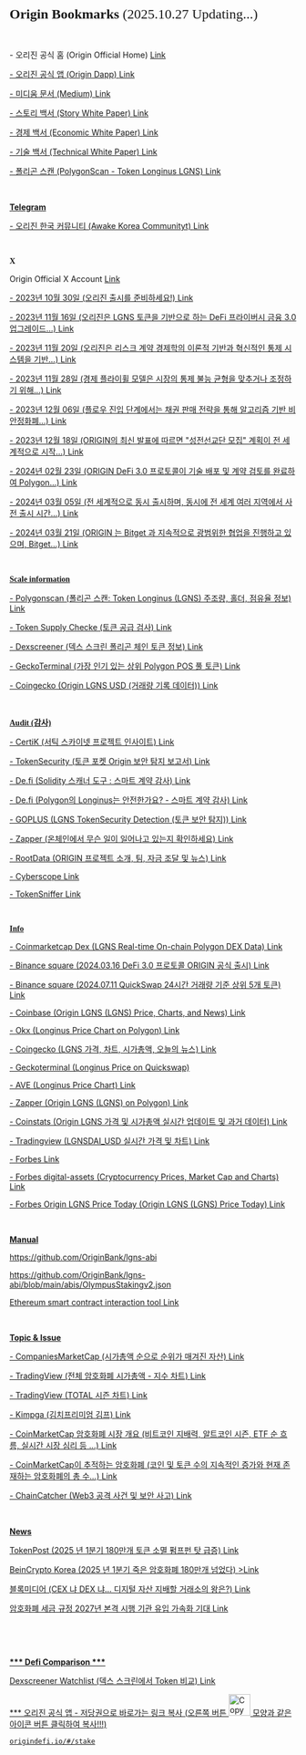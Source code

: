 </head>
<h1 style="margin: 0.0px 0.0px 16.1px 0.0px; font: 24.0px Times; -webkit-text-stroke: #000000"><span class="s1"><strong>Origin Bookmarks </strong>(2025.10.27 Updating...)<strong></strong></span></h1>
<p class="p2">&nbsp;</p>
<p class="p2">- 오리진 공식 홈 (Origin Official Home) <a href="https://originworld.org/">Link</span></p>
<p class="p2">- 오리진 공식 앱 (Origin Dapp) <a href="https://originworld.org/">Link</span></p>
<p class="p2">- 미디움 문서 (Medium) <a href="https://originworld.medium.com/">Link</span></p>
<p class="p2">- 스토리 백서 (Story White Paper) <a href="https://origin-3.gitbook.io/origin-fearless-contract">Link</span></p>
<p class="p2">- 경제 백서 (Economic White Paper) <a href="https://origin-3.gitbook.io/origin-eternal-protocol">Link</span></p>
<p class="p2">- 기술 백서 (Technical White Paper) <a href="https://origin-5.gitbook.io/anubis-free-reels">Link</span></p>
<p class="p2">- 폴리곤 스캔 (PolygonScan - Token Longinus LGNS) <a href="https://polygonscan.com/token/0xeB51D9A39AD5EEF215dC0Bf39a8821ff804A0F01#balances">Link</span></p>
<p class="p2"></span><br></p>
<p class="p2"><b>Telegram</b><b></b></span></p>
<p class="p2">- 오리진 한국 커뮤니티 (Awake Korea Communityt) <a href="https://t.me/+i7ysEedPAuVmZjJl">Link</a></span></p>
<p class="p2"></span><br></p>
<h3 style="margin: 0.0px 0.0px 14.0px 0.0px; font: 14.0px Times; -webkit-text-stroke: #000000"><span class="s1"><b>X</b><b></b></span></h3>
<p class="p2">Origin Official X Account <a href="https://x.com/SaluteOrigin"><span class="s7">Link</span></p>
<p class="p2">- 2023년 10월 30일 (오리진 출시를 준비하세요!) <a href="https://x.com/SaluteOrigin/status/1718888173244453181">Link</span></p>
<p class="p2">- 2023년 11월 16일 (오리진은 LGNS 토큰을 기반으로 하는 DeFi 프라이버시 금융 3.0 업그레이드…) <a href="https://x.com/SaluteOrigin/status/1724922219682242967">Link</span></p>
<p class="p2">- 2023년 11월 20일 (오리진은 리스크 계약 경제학의 이론적 기반과 혁신적인 통제 시스템을 기반…) <a href="https://x.com/SaluteOrigin/status/1726316443355304088">Link</span></p>
<p class="p2">- 2023년 11월 28일 (경제 플라이휠 모델은 시장의 통제 불능 균형을 맞추거나 조정하기 위해…) <a href="https://x.com/SaluteOrigin/status/1729505194268872716">Link</span></p>
<p class="p2">- 2023년 12월 06일 (플로우 진입 단계에서는 채권 판매 전략을 통해 알고리즘 기반 비안정화폐…) <a href="https://x.com/SaluteOrigin/status/1732117082962264266">Link</span></p>
<p class="p2">- 2023년 12월 18일 (ORIGIN의 최신 발표에 따르면 "성전선교단 모집" 계획이 전 세계적으로 시작…) <a href="https://x.com/SaluteOrigin/status/1736676123986301263">Link</span></p>
<p class="p2">- 2024년 02월 23일 (ORIGIN DeFi 3.0 프로토콜이 기술 배포 및 계약 검토를 완료하여 Polygon…) <a href="https://x.com/SaluteOrigin/status/1760955559581474907">Link</span></p>
<p class="p2">- 2024년 03월 05일 (전 세계적으로 동시 출시하며, 동시에 전 세계 여러 지역에서 사전 출시 시간…) <a href="https://x.com/SaluteOrigin/status/1764958425757458591">Link</span></p>
<p class="p2">- 2024년 03월 21일 (ORIGIN 는 Bitget 과 지속적으로 광범위한 협업을 진행하고 있으며, Bitget…) <a href="https://x.com/SaluteOrigin/status/1770771929172935011">Link</span></p>
<p class="p2"></span><br></p>
<h3 style="margin: 0.0px 0.0px 14.0px 0.0px; font: 14.0px Times; -webkit-text-stroke: #000000"><span class="s1"><b>Scale information</b><b></b></span></h3>
<p class="p2">- Polygonscan (폴리곤 스캔: Token Longinus (LGNS) 주조량, 홀더, 점유율 정보) <a href="https://polygonscan.com/token/0xeB51D9A39AD5EEF215dC0Bf39a8821ff804A0F01#balances">Link</span></p>
<p class="p2">- Token Supply Checke (토큰 공급 검사) <a href="https://polygonscan.com/tokencheck-tool">Link</span></p>
<p class="p2">- Dexscreener (덱스 스크린 폴리곤 체인 토큰 정보) <a href="https://dexscreener.com/polygon">Link</span></p>
<p class="p2">- GeckoTerminal (가장 인기 있는 상위 Polygon POS 풀 토큰) <a href="https://www.geckoterminal.com/ko/polygon_pos/pools">Link</span></p>
<p class="p2">- Coingecko (Origin LGNS USD (거래량 기록 데이터)) <a href="https://www.coingecko.com/ko/%EC%BD%94%EC%9D%B8/origin-lgns/historical_data">Link</span></p>
<p class="p2"></span><br></p>
<h3 style="margin: 0.0px 0.0px 14.0px 0.0px; font: 14.0px Times; -webkit-text-stroke: #000000"><span class="s1"><b>Audit (감사)</b><b></b></span></h3>
<p class="p2">- CertiK (서틱 스카이넷 프로젝트 인사이트) <a href="https://skynet.certik.com/ko/projects/origin#code-security">Link</span></p>
<p class="p2">- TokenSecurity (토큰 포켓 Origin 보안 탐지 보고서) <a href="https://tokensecurity.tptool.pro/?locale=en&amp;utm_source=tokenpocket#/?address=0xeb51d9a39ad5eef215dc0bf39a8821ff804a0f01&amp;ns=ethereum&amp;chain_id=137&amp;blockchain_id=18">Link</span></p>
<p class="p2">- De.fi (Solidity 스캐너 도구 : 스마트 계약 감사) <a href="https://de.fi/scanner">Link</span></p>
<p class="p2">- De.fi (Polygon의 Longinus는 안전한가요? - 스마트 계약 감사) <a href="https://de.fi/scanner/contract/0xeb51d9a39ad5eef215dc0bf39a8821ff804a0f01?chainId=plg">Link</span></p>
<p class="p2">- GOPLUS (LGNS TokenSecurity Detection (토큰 보안 탐지)) <a href="https://gopluslabs.io/token-security/137/0xeb51d9a39ad5eef215dc0bf39a8821ff804a0f01">Link</span></p>
<p class="p2">- Zapper (온체인에서 무슨 일이 일어나고 있는지 확인하세요) <a href="https://zapper.xyz/?trendingType=trending">Link</span></p>
<p class="p2">- RootData (ORIGIN 프로젝트 소개, 팀, 자금 조달 및 뉴스) <a href="https://ko.rootdata.com/Projects/detail/ORIGIN?k=MTU5NTY%3D">Link</span></p>
<p class="p2">- Cyberscope <a href="https://www.cyberscope.io/cyberscan?chainId=137&amp;address=0xeb51d9a39ad5eef215dc0bf39a8821ff804a0f01#security">Link</span></p>
<p class="p2">- TokenSniffer <a href="https://tokensniffer.com/token/poly/0xeb51d9a39ad5eef215dc0bf39a8821ff804a0f01">Link</span></p>
<p class="p2"></span><br></p>
<h3 style="margin: 0.0px 0.0px 14.0px 0.0px; font: 14.0px Times; -webkit-text-stroke: #000000"><span class="s1"><b>Info</b><b></b></span></h3>
<p class="p2">- Coinmarketcap Dex (LGNS Real-time On-chain Polygon DEX Data) <a href="https://dex.coinmarketcap.com/token/polygon/0xeb51d9a39ad5eef215dc0bf39a8821ff804a0f01/">Link</span></p>
<p class="p2">- Binance square (2024.03.16 DeFi 3.0 프로토콜 ORIGIN 공식 출시) <a href="https://www.binance.com/en/square/post/03-16-2024-defi-3-0-origin-5466478430618?ref=527648310&amp;utm_campaign=app_share_link&amp;utm_source=telegram">Link</span></p>
<p class="p2">- Binance square (2024.07.11 QuickSwap 24시간 거래량 기준 상위 5개 토큰) <a href="https://www.binance.com/en/square/post/10617615368202">Link</span></p>
<p class="p2">- Coinbase (Origin LGNS (LGNS) Price, Charts, and News) <a href="https://www.coinbase.com/price/origin-lgns">Link</span></p>
<p class="p2">- Okx (Longinus Price Chart on Polygon) <a href="https://web3.okx.com/token/polygon/0xeb51d9a39ad5eef215dc0bf39a8821ff804a0f01">Link</span></p>
<p class="p2">- Coingecko (LGNS 가격, 차트, 시가총액, 오늘의 뉴스) <a href="https://www.coingecko.com/ko/%EC%BD%94%EC%9D%B8/origin-lgns">Link</span></p>
<p class="p2">- Geckoterminal (Longinus Price on Quickswap) <a href="https://www.geckoterminal.com/polygon_pos/pools/0x882df4b0fb50a229c3b4124eb18c759911485bfb"></span></p>
<p class="p2">- AVE (Longinus Price Chart) <a href="https://ave.ai/token/0xeb51d9a39ad5eef215dc0bf39a8821ff804a0f01-polygon?from=Home">Link</span></p>
<p class="p2">- Zapper (Origin LGNS (LGNS) on Polygon) <a href="https://zapper.xyz/token/polygon/0xeb51d9a39ad5eef215dc0bf39a8821ff804a0f01/LGNS/details?tab=overview">Link</span></p>
<p class="p2">- Coinstats (Origin LGNS 가격 및 시가총액 실시간 업데이트 및 과거 데이터) <a href="https://coinstats.app/ko/coins/origin-lgns/">Link</span></p>
<p class="p2">- Tradingview (LGNSDAI_USD 실시간 가격 및 차트) <a href="https://kr.tradingview.com/symbols/LGNSDAI_882DF4.USD/?asset=base&amp;exchange=QUICKSWAP&amp;timeframe=ALL">Link</span></p>
<p class="p2">- Forbes <a href="https://www.forbes.com/">Link</span></p>
<p class="p2">- Forbes digital-assets (Cryptocurrency Prices, Market Cap and Charts) <a href="https://www.forbes.com/digital-assets/crypto-prices/?page=142&amp;sh=553595112478">Link</span></p>
<p class="p2">- Forbes Origin LGNS Price Today (Origin LGNS (LGNS) Price Today) <a href="https://www.forbes.com/digital-assets/assets/origin-lgns-lgns/">Link</span></p>
<p class="p2"></span><br></p>
<p class="p2"><b>Manual</b><b></b></span></p>
<p class="p2"><a href="https://github.com/OriginBank/lgns-abi">https://github.com/OriginBank/lgns-abi</span></p>
<p class="p2"><a href="https://github.com/OriginBank/lgns-abi/blob/main/abis/OlympusStakingv2.json">https://github.com/OriginBank/lgns-abi/blob/main/abis/OlympusStakingv2.json</span></p>
<p class="p2">Ethereum smart contract interaction tool <a href="https://ethereum-smart-contract-interaction-tool.vercel.app/">Link</span></p>
<p class="p2"></span><br></p>
<p class="p2"><b>Topic & Issue</b><b></b></span></p>
<p class="p2">- CompaniesMarketCap (시가총액 순으로 순위가 매겨진 자산) <a href="https://companiesmarketcap.com/assets-by-market-cap/#google_vignette">Link</span></p>
<p class="p2">- TradingView (전체 암호화폐 시가총액 - 지수 차트) <a href="https://kr.tradingview.com/symbols/TOTAL/?timeframe=60M">Link</span></p>
<p class="p2">- TradingView (TOTAL 시즌 차트) <a href="https://kr.tradingview.com/symbols/TOTAL/seasonals/">Link</span></p>
<p class="p2">- Kimpga (김치프리미엄 김프) <a href="https://kimpga.com/">Link</span></p>
<p class="p2">- CoinMarketCap 암호화폐 시장 개요 (비트코인 ​​지배력, 알트코인 시즌, ETF 순 흐름, 실시간 시장 심리 등 …) <a href="https://coinmarketcap.com/charts/">Link</span></p>
<p class="p2">- CoinMarketCap이 추적하는 암호화폐 (코인 및 토큰 수의 지속적인 증가와 현재 존재하는 암호화폐의 총 수…) <a href="https://coinmarketcap.com/charts/number-of-cryptocurrencies-tracked/">Link</span></p>
<p class="p2">- ChainCatcher (Web3 공격 사건 및 보안 사고) <a href="https://www.chaincatcher.com/ko/special/152">Link</span></p>
<p class="p2"></span><br></p>
<p class="p2"><b>News</b><b></b></span></p>
<p class="p2">TokenPost (2025 년 1분기 180만개 토큰 소멸 펌프펀 탓 급증) <a href="https://www.tokenpost.kr/news/cryptocurrency/244186">Link</span></p>
<p class="p2">BeinCrypto Korea (2025 년 1분기 죽은 암호화폐 180만개 넘었다) <a href="https://kr.beincrypto.com/base-news/108942/">>Link</span></p>
<p class="p2">블록미디어 (CEX 냐 DEX 냐… 디지털 자산 지배할 거래소의 왕은?) <a href="https://www.blockmedia.co.kr/archives/921759#google_vignette">Link</span></p>
<p class="p2">암호화폐 세금 규정 2027년 본격 시행 기관 유입 가속화 기대 <a href="https://news.zum.com/articles/99398575/%EC%95%94%ED%98%B8%ED%99%94%ED%8F%90-%EC%84%B8%EA%B8%88-%EA%B7%9C%EC%A0%95-carf-2027%EB%85%84-%EB%B3%B8%EA%B2%A9-%EC%8B%9C%ED%96%89-%EA%B8%B0%EA%B4%80-%EC%9C%A0%EC%9E%85-%EA%B0%80%EC%86%8D%ED%99%94-%EA%B8%B0%EB%8C%80">Link</span><br></p>
<p class="p2"></span><br></p>
<p class="p2"></span><br></p>
<p class="p2"><b>*** Defi Comparison ***</b><b></b></span></p>
<p class="p2">Dexscreener Watchlist (덱스 스크린에서 Token 비교) <a href="https://dexscreener.com/watchlist/6iRoDDvcilBZKz5pRHbH">Link</span></p>
<p class="p2">*** 오리진 공식 앱 - 저당권으로 바로가는 링크 복사 (오른쪽 버튼 <img width="38" alt="Copy" src="https://github.com/user-attachments/assets/3e2d6b1b-e0fd-4c5f-a8b7-644a13e38e67"/> 모양과 같은 아이콘 버튼 클릭하여 복사!!!)</span></p>
  
```
origindefi.io/#/stake
```
#
</body>
